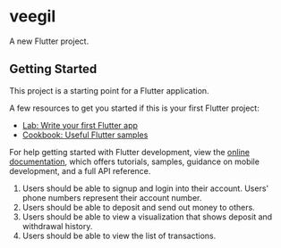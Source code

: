 # veegil

A new Flutter project.

## Getting Started

This project is a starting point for a Flutter application.

A few resources to get you started if this is your first Flutter project:

- [Lab: Write your first Flutter app](https://docs.flutter.dev/get-started/codelab)
- [Cookbook: Useful Flutter samples](https://docs.flutter.dev/cookbook)

For help getting started with Flutter development, view the
[online documentation](https://docs.flutter.dev/), which offers tutorials,
samples, guidance on mobile development, and a full API reference.

1. Users should be able to signup and login into their account. Users' phone numbers represent their account number.
2. Users should be able to deposit and send out money to others.
3. Users should be able to view a visualization that shows deposit and withdrawal history.
4. Users should be able to view the list of transactions.
